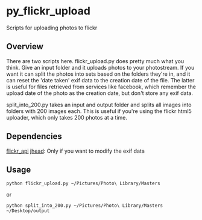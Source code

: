 py\_flickr\_upload
================

Scripts for uploading photos to flickr


Overview
--------
There are two scripts here. flickr\_upload.py does pretty much what you think.
Give an input folder and it uploads photos to your photostream. If you want it
can split the photos into sets based on the folders they're in, and it can
reset the 'date taken' exif data to the creation date of the file. The latter
is useful for files retrieved from services like facebook, which remember the
upload date of the photo as the creation date, but don't store any exif data.


split\_into\_200.py takes an input and output folder and splits all images into
folders with 200 images each. This is useful if you're using the flickr html5
uploader, which only takes 200 photos at a time.



Dependencies
-----------

[flickr\_api](https://code.google.com/p/python-flickr-api/)
[jhead](http://www.sentex.net/~mwandel/jhead/): Only if you want to modify the exif data

Usage
-----

`python flickr_upload.py ~/Pictures/Photo\ Library/Masters`

or 

`python split_into_200.py ~/Pictures/Photo\ Library/Masters ~/Desktop/output`


